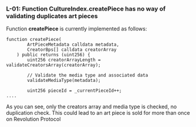 ### L-01: Function **CultureIndex.createPiece** has no way of validating duplicates art pieces

Function **createPiece** is currently implemented as follows:

```solidity
function createPiece(
        ArtPieceMetadata calldata metadata,
        CreatorBps[] calldata creatorArray
    ) public returns (uint256) {
        uint256 creatorArrayLength = validateCreatorsArray(creatorArray);

        // Validate the media type and associated data
        validateMediaType(metadata);

        uint256 pieceId = _currentPieceId++;
....
```
As you can see, only the creators array and media type is checked, no duplication check. This could lead to an art piece is sold for more than once on Revolution Protocol


